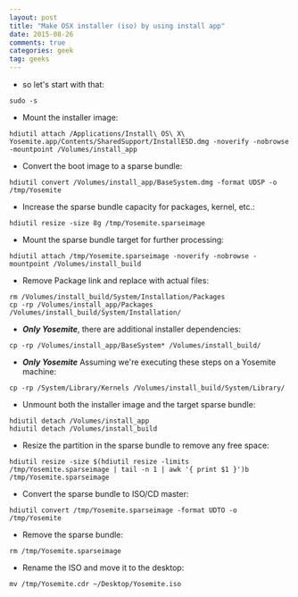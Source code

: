```yaml
---
layout: post
title: "Make OSX installer (iso) by using install app"
date: 2015-08-26
comments: true
categories: geek
tag: geeks
---
```




*  so let's start with that:
```	
sudo -s
```
* Mount the installer image:
```
hdiutil attach /Applications/Install\ OS\ X\ Yosemite.app/Contents/SharedSupport/InstallESD.dmg -noverify -nobrowse -mountpoint /Volumes/install_app
```
* Convert the boot image to a sparse bundle:
```
hdiutil convert /Volumes/install_app/BaseSystem.dmg -format UDSP -o /tmp/Yosemite
```
<!--more-->
* Increase the sparse bundle capacity for packages, kernel, etc.:
```
hdiutil resize -size 8g /tmp/Yosemite.sparseimage
```
* Mount the sparse bundle target for further processing:
```	
hdiutil attach /tmp/Yosemite.sparseimage -noverify -nobrowse -mountpoint /Volumes/install_build
```
* Remove Package link and replace with actual files:
```	
rm /Volumes/install_build/System/Installation/Packages
cp -rp /Volumes/install_app/Packages /Volumes/install_build/System/Installation/
```
* ***Only Yosemite***, there are additional installer dependencies:
```	
cp -rp /Volumes/install_app/BaseSystem* /Volumes/install_build/
```
* ***Only Yosemite*** Assuming we're executing these steps on a Yosemite machine:
```
cp -rp /System/Library/Kernels /Volumes/install_build/System/Library/
```
* Unmount both the installer image and the target sparse bundle:
```	
hdiutil detach /Volumes/install_app
hdiutil detach /Volumes/install_build
```
* Resize the partition in the sparse bundle to remove any free space:
```	
hdiutil resize -size $(hdiutil resize -limits /tmp/Yosemite.sparseimage | tail -n 1 | awk '{ print $1 }')b /tmp/Yosemite.sparseimage
```
* Convert the sparse bundle to ISO/CD master:
```
hdiutil convert /tmp/Yosemite.sparseimage -format UDTO -o /tmp/Yosemite
```
* Remove the sparse bundle:
```
rm /tmp/Yosemite.sparseimage
```
* Rename the ISO and move it to the desktop:
```
mv /tmp/Yosemite.cdr ~/Desktop/Yosemite.iso
```
